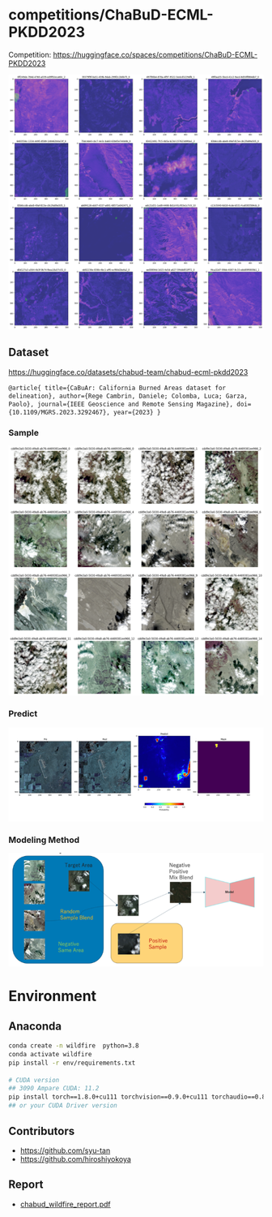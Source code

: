 # competitions/ChaBuD-ECML-PKDD2023
Competition: https://huggingface.co/spaces/competitions/ChaBuD-ECML-PKDD2023

![difficult](img/difficult.png)

## Dataset
https://huggingface.co/datasets/chabud-team/chabud-ecml-pkdd2023

```
@article{ title={CaBuAr: California Burned Areas dataset for delineation}, author={Rege Cambrin, Daniele; Colomba, Luca; Garza, Paolo}, journal={IEEE Geoscience and Remote Sensing Magazine}, doi={10.1109/MGRS.2023.3292467}, year={2023} }
```

### Sample
![duplicated](img/duplicated_patch.png)

### Predict
![hard](img/hard_to_detect.png)

### Modeling Method
![mrps](img/MixRandomPairSampling.png)


# Environment

## Anaconda
```bash
conda create -n wildfire  python=3.8
conda activate wildfire
pip install -r env/requirements.txt

# CUDA version
## 3090 Ampare CUDA: 11.2
pip install torch==1.8.0+cu111 torchvision==0.9.0+cu111 torchaudio==0.8.0 -f https://download.pytorch.org/whl/torch_stable.html
## or your CUDA Driver version
```

## Contributors
- https://github.com/syu-tan
- https://github.com/hiroshiyokoya

## Report
- [chabud_wildfire_report.pdf](./report/chabud_wildfire_report.pdf)
